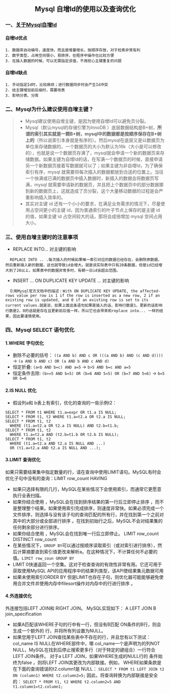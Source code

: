 <center><h2> Mysql 自增Id的使用以及查询优化</h2></center>

### 一、[关于Mysql自增Id](https://mp.weixin.qq.com/s/1HczsSfYPrH8oAexLFfy_A)

#### 自增Id优点

```
1. 数据库自动编号，速度快，而且是增量增长，按顺序存放，对于检索非常有利
2. 数字类型，占用空间很小，易排序，在程序中操作也比较方便
3. 在插入数据的时候，可以无需指定该值，不用担心主键重复的问题
```

#### 自增Id缺点

```
1. 手动指定Id时，比较麻烦；进行数据同步时会产生Id冲突
2. 给主键增加前后缀时，需要改表
3. 影响分表、分库
```

### 二、Mysql为什么建议使用自增主键？

> - Mysql建议使用自增主键，是因为使用自增Id可以避免页分裂。
> - Mysql（默认mysql的存储引擎为InnoDB ）底层数据结构是B+树，**所谓的索引其实就是一颗B+树，mysql中的数据都是按顺序保存在B+树上的**（所以说索引本身就是有序的）。然后mysql在底层又是以数据页为单位来存储数据的，一个数据页的大小为默认为16k（大小是可以修改的），也就是说一个数据页存满了，mysql就会申请一个新的数据页来存储数据。如果主键为自增Id的话，在写满一个数据页的时候，直接申请另一个新数据页接着写数据就可以了；如果主键为非自增Id，为了确保索引有序，mysql 就需要将每次插入的数据都放到合适的位置上。当往一个快满或已满的数据页中插入数据时，新插入的数据会将数据页写满，mysql 就需要申请新的数据页，并且把上个数据页中的部分数据挪到新的数据页上，这就造成了页分裂，这个大量移动数据的过程是会严重影响插入效率的。
> - 其实对主键 id 还有一个小小的要求，在满足业务需求的情况下，尽量使用占空间更小的主键 id，因为普通索引的叶子节点上保存的是主键 id 的值，如果主键 id 占空间较大的话，那将会成倍增加 mysql 空间占用大小。

### 三、使用自增主键时的注意事项

- REPLACE   INTO... 对主键的影响

```
  REPLACE INTO .. .每次插入的时候如果唯一索引对应的数据已经存在，会删除原数据，然后重新插入新的数据，这也就导致id会增大。就是说实际表中只有20条数据，但是id已经增大到了20以上，如果表中的数据非常多时，有朝一日id会超出范围。
```

- INSERT ...  ON  DUPLICATE  KEY  UPDATE ... 对主键的影响

```
  引用Mysql官方文档中的描述：With ON DUPLICATE KEY UPDATE, the affected-rows value per row is 1 if the row is inserted as a new row, 2 if an existing row is updated, and 0 if an existing row is set to its current values.就是说，如果上面这条语句如果是插入的话，影响行数是1，更新的话影响行数是2，0的话就是存在且更新前后值一样，所以它也会带来和replace into... 一样的结果，因此要谨慎使用。
```

### 四、Mysql SELECT 语句优化

#### 1.WHERE 字句优化

- 删除不必要的括号：
  `((a AND b) AND c OR (((a AND b) AND (c AND d))))`
  -> `(a AND b AND c) OR (a AND b AND c AND d)`
- 恒定折叠:
  `(a<b AND b=c) AND a=5`
  -> `b>5 AND b=c AND a=5`
- 恒定条件去除:
  `(b>=5 AND b=5) OR (b=6 AND 5=5) OR (b=7 AND 5=6)`
  -> `b=5 OR b=6`

#### 2.IS NULL 优化

- 假设列a和 b表上有索引，优化的查询的一些示例t2：

```
SELECT * FROM t1 WHERE t1.a=expr OR t1.a IS NULL;
SELECT * FROM t1, t2 WHERE t1.a=t2.a OR t2.a IS NULL;
SELECT * FROM t1, t2
  WHERE (t1.a=t2.a OR t2.a IS NULL) AND t2.b=t1.b;
SELECT * FROM t1, t2
  WHERE t1.a=t2.a AND (t2.b=t1.b OR t2.b IS NULL);
SELECT * FROM t1, t2
  WHERE (t1.a=t2.a AND t2.a IS NULL AND ...)
  OR (t1.a=t2.a AND t2.a IS NULL AND ...);
```

#### 3.LIMIT 查询优化

如果只需要结果集中指定数量的行，请在查询中使用LIMIT语句。MySQL有时会优化子句中没有的查询：LIMIT row_count HAVING

- 如果只选择有限的几行，MySQL在某些情况下会使用索引，而通常它更愿意执行全表扫描。
- 如果你结合使用 ，MySQL会在找到排序结果的第一行后立即停止排序 ，而不是整理整个结果。如果使用索引完成排序，则速度非常快。如果必须完成一个文件排序，则选择与没有该子句的查询匹配的所有行，并在找到第一个之前对其中的大部分或全部进行排序 。在找到初始行之后，MySQL不会对结果集的任何剩余部分进行排序。
- 如果你结合使用 ，MySQL会在找到唯一行后立即停止。 LIMIT row_count  DISTINCT  row_count
- 在某些情况下，`GROUP BY`可以通过按顺序读取索引（或对索引进行排序），然后计算摘要直到索引值更改来解析a。在这种情况下，不计算任何不必要的 值。`LIMIT row_coun GROUP BY`
- LIMIT 0快速返回一个空集。这对于检查查询的有效性非常有用。它还可用于获取使用MySQL API的应用程序中的结果列类型，该API使结果集元数据可用
- 如果未使用索引ORDER BY 但是LIMIT也存在子句，则优化器可能能够避免使用合并文件并使用内存中filesort操作对内存中的行进行排序 。

#### 4.外连接优化

外连接包括LEFT JOIN和 RIGHT JOIN。
MySQL实现如下： A LEFT JOIN B join_specification

- 如果A匹配该WHERE子句的行中有一行，但没有B匹配 ON条件的B行，则会生成一个额外的 行，并将所有列设置为NULL。
- 如果您用于LEFT JOIN查找某些表中不存在的行，并且您有以下测试：col_name IS NULL在WHERE部件中，哪 col_name一个是声明为的列NOT NULL，MySQL在找到后停止搜索更多行（对于特定的键组合）一行符合LEFT JOIN条件。
  对于a LEFT JOIN，如果WHERE生成的NULL行的 条件始终为false ，则将LEFT JOIN其更改为内部联接。例如， WHERE如果条款是在下面的查询错误的t2.column1是 NULL：
  `SELECT * FROM t1 LEFT JOIN t2 ON (column1) WHERE t2.column2=5;`
  因此，将查询转换为内部联接是安全的：
  `SELECT * FROM t1, t2 WHERE t2.column2=5 AND t1.column1=t2.column1;`